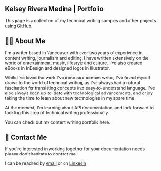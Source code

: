 ## Kelsey Rivera Medina | Portfolio

<!--
**kriveramedina/kriveramedina** is a ✨ _special_ ✨ repository because its `README.md` (this file) appears on your GitHub profile.

Here are some ideas to get you started:

- 🔭 I’m currently working on ...
- 🌱 I’m currently learning ...
- 👯 I’m looking to collaborate on ...
- 🤔 I’m looking for help with ...
- 💬 Ask me about ...
- 📫 How to reach me: ...
- 😄 Pronouns: ...
- ⚡ Fun fact: ...
-->

This page is a collection of my technical writing samples and other projects using GitHub.

## :raising_hand_woman:	 About Me
I'm a writer based in Vancouver with over two years of experience in content writing, journalism and editing. I have written extensively on the world of entertainment, music, lifestyle and culture. I've also created eBooks in InDesign and designed logos in Illustrator.

While I've loved the work I've done as a content writer, I've found myself drawn to the world of technical writing, as I've always had a natural fascination for translating concepts into easy-to-understand language. I've also always been up-to-date with technological advancements, and enjoy taking the time to learn about new technologies in my spare time.

At the moment, I'm learning about API documentation, and look forward to tackling this area of technical writing professionally.

You can check out my content writing portfolio <a href="https://www.kelseyriveramedina.com/" target="_blank">here</a>.

## :e-mail: Contact Me
If you're interested in working together for your documentation needs, please don't hesitate to contact me.

I can be reached by [email](mailto:medinakrivera@gmail.com) or on <a href="https://www.linkedin.com/in/kelseyriveramedina" target="_blank">LinkedIn</a>


